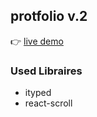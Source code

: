## protfolio v.2

👉 [live demo](https://portfolio-tahrer.netlify.app/)

### Used Libraires 
* ityped
* react-scroll
